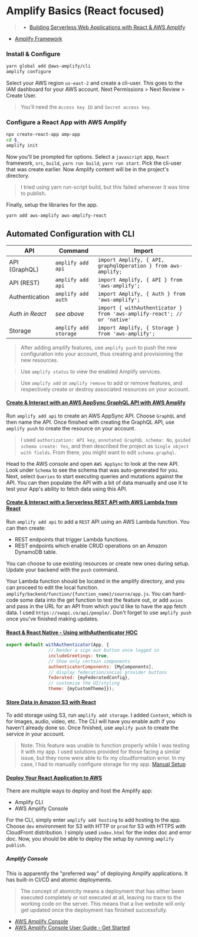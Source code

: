 # Amplify Basics (React focused)

>- [Building Serverless Web Applications with React & AWS Amplify](https://egghead.io/courses/building-serverless-web-applications-with-react-aws-amplify)
- [Amplify Framework](https://aws-amplify.github.io)

### Install & Configure

```bash
yarn global add @aws-amplify/cli
amplify configure
```

Select your AWS region `us-east-2` and create a cli-user. This goes to the IAM dashboard
for your AWS account. Next Permissions > Next Review > Create User.

> You'll need the `Access key ID` and `Secret access key`.

### Configure a React App with AWS Amplify

```bash
npx create-react-app amp-app
cd $_
amplify init
```

Now you'll be prompted for options. Select a `javascript` app, `React` framework,
`src`, `build`, `yarn run build`, `yarn run start`. Pick the cli-user that was
create earlier. Now Amplify content will be in the project's directory.

> I tried using yarn run-script build, but this failed whenever it was time to publish.

Finally, setup the libraries for the app.

```bash
yarn add aws-amplify aws-amplify-react
```

## Automated Configuration with CLI

| API | Command | Import |
| --- | --- | --- |
| API (GraphQL) | `amplify add api` | `import Amplify, { API, graphqlOperation } from aws-amplify;` |
| API (REST) | `amplify add api` | `import Amplify, { API } from 'aws-amplify';` |
| Authentication | `amplify add auth` | `import Amplify, { Auth } from 'aws-amplify';` |
| *Auth in React* | *see above* | `import { withAuthenticator } from 'aws-amplify-react'; // or 'native'` |
| Storage | `amplify add storage` | `import Amplify, { Storage } from 'aws-amplify';` |

> After adding amplify features, use `amplify push` to push the new configuration
into your account, thus creating and provisioning the new resources.

> Use `amplify status` to view the enabled Amplify services.

> Use `amplify add` or `amplify remove` to add or remove features, and respectively
create or destroy associated resources on your account.

#### [Create & Interact with an AWS AppSync GraphQL API with AWS Amplify](https://aws-amplify.github.io/docs/js/api#using-aws-appsync)

Run `amplify add api` to create an AWS AppSync API. Choose `GraphQL` and then
name the API. Once finished with creating the GraphQL API, use `amplify push` to
create the resource on your account.

> I used `authorization: API key`, `annotated GraphQL schema: No`, `guided
schema create: Yes`, and then described the project as `Single object with fields`.
From there, you might want to edit `schema.graphql`.

Head to the AWS console and open `AWS AppSync` to look at the new API. Look under
`Schema` to see the schema that was auto-generated for you. Next, select `Queries`
to start executing queries and mutations against the API. You can then populate
the API with a bit of data manually and use it to test your App's ability to fetch
data using this API.

#### [Create & Interact with a Serverless REST API with AWS Lambda from React](https://aws-amplify.github.io/docs/js/api#using-rest)

Run `amplify add api` to add a `REST` API using an AWS Lambda function. You can
then create:

- REST endpoints that trigger Lambda functions.
- REST endpoints which enable CRUD operations on an Amazon DynamoDB table.

You can choose to use existing resources or create new ones during setup. Update
your backend with the `push` command.

Your Lambda function should be located in the amplify directory, and you can proceed
to edit the local function. `amplify/backend/function/{function_name}/source/app.js`.
You can hard-code some data into the get function to test the feature out, or add
`axios` and pass in the URL for an API from which you'd like to have the app fetch data.
I used `https://swapi.co/api/people/`. Don't forget to use `amplify push` once you've
finished making updates.

#### [React & React Native - Using withAuthenticator HOC](https://aws-amplify.github.io/docs/js/authentication#using-auth-components-in-react--react-native)
```javascript
export default withAuthenticator(App, {
                // Render a sign out button once logged in
                includeGreetings: true,
                // Show only certain components
                authenticatorComponents: [MyComponents],
                // display federation/social provider buttons
                federated: {myFederatedConfig},
                // customize the UI/styling
                theme: {myCustomTheme}});
```

#### [Store Data in Amazon S3 with React](https://aws-amplify.github.io/docs/js/storage)

To add storage using S3, run `amplify add storage`. I added `Content`, which is
for Images, audio, video, etc. The CLI will have you enable auth if you haven't
already done so. Once finished, use `amplify push` to create the service in your
account.

> Note: This feature was unable to function properly while I was testing it with
my app. I used solutions provided for those facing a similar issue, but they none
were able to fix my cloudformation error. In my case, I had to manually configure
storage for my app. [Manual Setup](https://aws-amplify.github.io/docs/js/storage#manual-setup)

#### [Deploy Your React Application to AWS](https://aws-amplify.github.io/docs/cli/hosting?sdk=js)

There are multiple ways to deploy and host the Amplify app:

- Amplify CLI
- AWS Amplify Console

For the CLI, simply enter `amplify add hosting` to add hosting to the app. Choose
`dev` environment for S3 with HTTP or `prod` for S3 with HTTPS with CloudFront
distribution. I simply used `index.html` for the index doc and error doc. Now,
you should be able to deploy the setup by running `amplify publish`.

##### Amplify Console

This is apparently the "preferred way" of deploying Amplify applications. It has
built-in CI/CD and atomic deployments.

> The concept of atomicity means a deployment that has either been executed completely
or not executed at all, leaving no trace to the working code on the server. This
means that a live website will only get updated once the deployment has finished
successfully.

- [AWS Amplify Console](https://aws.amazon.com/amplify/console/)
- [AWS Amplify Console User Guide - Get Started](https://docs.aws.amazon.com/amplify/latest/userguide/getting-started.html)

